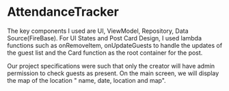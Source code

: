 # AttendanceTracker

The key components I used are UI, ViewModel, Repository, Data Source(FireBase).
For UI States and Post Card Design, I used lambda functions such as onRemoveItem, onUpdateGuests to handle the updates of the guest list and the Card function as the root container for the post. 

Our project specifications were such that only the creator will have admin permission to check guests as present. On the main screen, we will display the map of the location " name, date, location and map".
